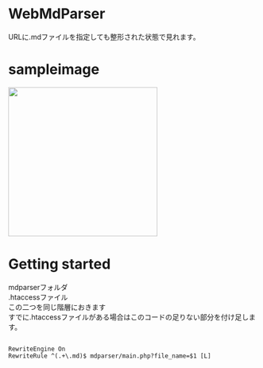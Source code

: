# WebMdParser
URLに.mdファイルを指定しても整形された状態で見れます。

# sampleimage
<img src="https://tomo.syo.tokyo/openimg/mdparserimg.png" width="300px">

# Getting started
mdparserフォルダ  
.htaccessファイル  
この二つを同じ階層におきます  
すでに.htaccessファイルがある場合はこのコードの足りない部分を付け足します。  
<pre><code><IfModule mod_rewrite.c>  
RewriteEngine On  
RewriteRule ^(.+\.md)$ mdparser/main.php?file_name=$1 [L]  
</IfModule></code></pre> 